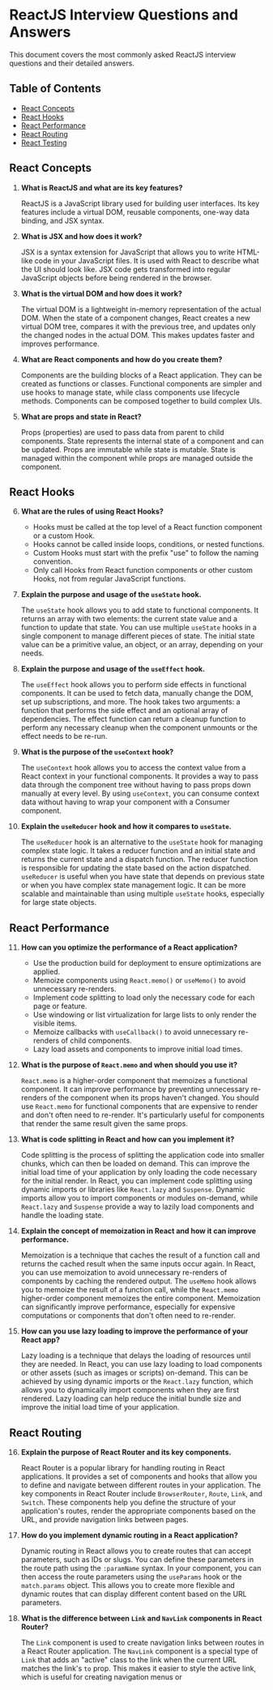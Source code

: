 # ReactJS Interview Questions and Answers

This document covers the most commonly asked ReactJS interview questions and their detailed answers.

## Table of Contents

- [React Concepts](#react-concepts)
- [React Hooks](#react-hooks)
- [React Performance](#react-performance)
- [React Routing](#react-routing)
- [React Testing](#react-testing)

## React Concepts

1. **What is ReactJS and what are its key features?**

   ReactJS is a JavaScript library used for building user interfaces. Its key features include a virtual DOM, reusable components, one-way data binding, and JSX syntax.

2. **What is JSX and how does it work?**

   JSX is a syntax extension for JavaScript that allows you to write HTML-like code in your JavaScript files. It is used with React to describe what the UI should look like. JSX code gets transformed into regular JavaScript objects before being rendered in the browser.

3. **What is the virtual DOM and how does it work?**

   The virtual DOM is a lightweight in-memory representation of the actual DOM. When the state of a component changes, React creates a new virtual DOM tree, compares it with the previous tree, and updates only the changed nodes in the actual DOM. This makes updates faster and improves performance.

4. **What are React components and how do you create them?**

   Components are the building blocks of a React application. They can be created as functions or classes. Functional components are simpler and use hooks to manage state, while class components use lifecycle methods. Components can be composed together to build complex UIs.

5. **What are props and state in React?**

   Props (properties) are used to pass data from parent to child components. State represents the internal state of a component and can be updated. Props are immutable while state is mutable. State is managed within the component while props are managed outside the component.

## React Hooks

6. **What are the rules of using React Hooks?**

   - Hooks must be called at the top level of a React function component or a custom Hook.
   - Hooks cannot be called inside loops, conditions, or nested functions.
   - Custom Hooks must start with the prefix "use" to follow the naming convention.
   - Only call Hooks from React function components or other custom Hooks, not from regular JavaScript functions.

7. **Explain the purpose and usage of the `useState` hook.**

   The `useState` hook allows you to add state to functional components. It returns an array with two elements: the current state value and a function to update that state. You can use multiple `useState` hooks in a single component to manage different pieces of state. The initial state value can be a primitive value, an object, or an array, depending on your needs.

8. **Explain the purpose and usage of the `useEffect` hook.**

   The `useEffect` hook allows you to perform side effects in functional components. It can be used to fetch data, manually change the DOM, set up subscriptions, and more. The hook takes two arguments: a function that performs the side effect and an optional array of dependencies. The effect function can return a cleanup function to perform any necessary cleanup when the component unmounts or the effect needs to be re-run.

9. **What is the purpose of the `useContext` hook?**

   The `useContext` hook allows you to access the context value from a React context in your functional components. It provides a way to pass data through the component tree without having to pass props down manually at every level. By using `useContext`, you can consume context data without having to wrap your component with a Consumer component.

10. **Explain the `useReducer` hook and how it compares to `useState`.**

    The `useReducer` hook is an alternative to the `useState` hook for managing complex state logic. It takes a reducer function and an initial state and returns the current state and a dispatch function. The reducer function is responsible for updating the state based on the action dispatched. `useReducer` is useful when you have state that depends on previous state or when you have complex state management logic. It can be more scalable and maintainable than using multiple `useState` hooks, especially for large state objects.

## React Performance

11. **How can you optimize the performance of a React application?**

    - Use the production build for deployment to ensure optimizations are applied.
    - Memoize components using `React.memo()` or `useMemo()` to avoid unnecessary re-renders.
    - Implement code splitting to load only the necessary code for each page or feature.
    - Use windowing or list virtualization for large lists to only render the visible items.
    - Memoize callbacks with `useCallback()` to avoid unnecessary re-renders of child components.
    - Lazy load assets and components to improve initial load times.

12. **What is the purpose of `React.memo` and when should you use it?**

    `React.memo` is a higher-order component that memoizes a functional component. It can improve performance by preventing unnecessary re-renders of the component when its props haven't changed. You should use `React.memo` for functional components that are expensive to render and don't often need to re-render. It's particularly useful for components that render the same result given the same props.

13. **What is code splitting in React and how can you implement it?**

    Code splitting is the process of splitting the application code into smaller chunks, which can then be loaded on demand. This can improve the initial load time of your application by only loading the code necessary for the initial render. In React, you can implement code splitting using dynamic imports or libraries like `React.lazy` and `Suspense`. Dynamic imports allow you to import components or modules on-demand, while `React.lazy` and `Suspense` provide a way to lazily load components and handle the loading state.

14. **Explain the concept of memoization in React and how it can improve performance.**

    Memoization is a technique that caches the result of a function call and returns the cached result when the same inputs occur again. In React, you can use memoization to avoid unnecessary re-renders of components by caching the rendered output. The `useMemo` hook allows you to memoize the result of a function call, while the `React.memo` higher-order component memoizes the entire component. Memoization can significantly improve performance, especially for expensive computations or components that don't often need to re-render.

15. **How can you use lazy loading to improve the performance of your React app?**

    Lazy loading is a technique that delays the loading of resources until they are needed. In React, you can use lazy loading to load components or other assets (such as images or scripts) on-demand. This can be achieved by using dynamic imports or the `React.lazy` function, which allows you to dynamically import components when they are first rendered. Lazy loading can help reduce the initial bundle size and improve the initial load time of your application.

## React Routing

16. **Explain the purpose of React Router and its key components.**

    React Router is a popular library for handling routing in React applications. It provides a set of components and hooks that allow you to define and navigate between different routes in your application. The key components in React Router include `BrowserRouter`, `Route`, `Link`, and `Switch`. These components help you define the structure of your application's routes, render the appropriate components based on the URL, and provide navigation links between pages.

17. **How do you implement dynamic routing in a React application?**

    Dynamic routing in React allows you to create routes that can accept parameters, such as IDs or slugs. You can define these parameters in the route path using the `:paramName` syntax. In your component, you can then access the route parameters using the `useParams` hook or the `match.params` object. This allows you to create more flexible and dynamic routes that can display different content based on the URL parameters.

18. **What is the difference between `Link` and `NavLink` components in React Router?**

    The `Link` component is used to create navigation links between routes in a React Router application. The `NavLink` component is a special type of `Link` that adds an "active" class to the link when the current URL matches the link's `to` prop. This makes it easier to style the active link, which is useful for creating navigation menus or
